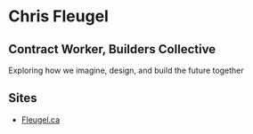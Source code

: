 # Chris Fleugel 
## Contract Worker, Builders Collective

Exploring how we imagine, design, and build the future together

## Sites

- [Fleugel.ca](https://fleugel.ca)
